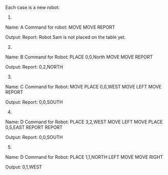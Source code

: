 Each case is a new robot:

1. 
Name: A
Command for robot:
MOVE MOVE REPORT

Output:
Report: Robot Sam is not placed on the table yet.

2.
Name: B
Command for Robot:
PLACE 0,0,North MOVE MOVE
REPORT

Output: 
Report: 0,2,NORTH 

3.
Name: C
Command for Robot:
MOVE PLACE 0,0,WEST MOVE LEFT MOVE
REPORT

Output: 
Report: 0,0,SOUTH

4.
Name: D
Command for Robot:
PLACE 3,2,WEST MOVE LEFT MOVE PLACE 0,5,EAST REPORT
REPORT

Output: 
Report: 0,0,SOUTH

5.
Name: D
Command for Robot:
PLACE 1,1,NORTH LEFT MOVE MOVE RIGHT

Output: 
0,1,WEST